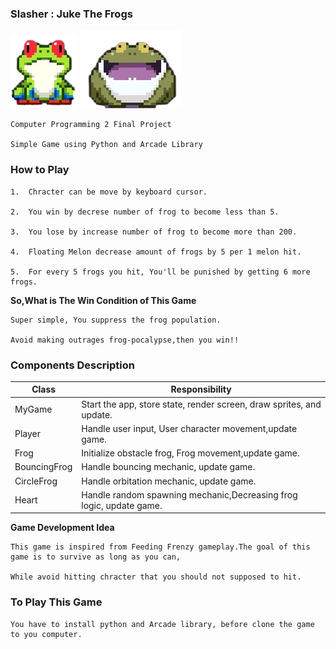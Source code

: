 ### Slasher : Juke The Frogs

![alt text](https://raw.githubusercontent.com/patdpat/slasher/master/images/frog/frog1.png)
![alt text](https://raw.githubusercontent.com/patdpat/slasher/master/images/frog/frog4.png)

    Computer Programming 2 Final Project

    Simple Game using Python and Arcade Library

### How to Play

    1.  Chracter can be move by keyboard cursor.

    2.  You win by decrese number of frog to become less than 5.

    3.  You lose by increase number of frog to become more than 200.

    4.  Floating Melon decrease amount of frogs by 5 per 1 melon hit.

    5.  For every 5 frogs you hit, You'll be punished by getting 6 more frogs.

**So,What is The Win Condition of This Game**

    Super simple, You suppress the frog population.

    Avoid making outrages frog-pocalypse,then you win!!

### Components Description

| Class        | Responsibility                                                       |
| ------------ | -------------------------------------------------------------------- |
| MyGame       | Start the app, store state, render screen, draw sprites, and update. |
| Player       | Handle user input, User character movement,update game.              |
| Frog         | Initialize obstacle frog, Frog movement,update game.                 |
| BouncingFrog | Handle bouncing mechanic, update game.                               |
| CircleFrog   | Handle orbitation mechanic, update game.                             |
| Heart        | Handle random spawning mechanic,Decreasing frog logic, update game.  |

**Game Development Idea**

    This game is inspired from Feeding Frenzy gameplay.The goal of this game is to survive as long as you can,

    While avoid hitting chracter that you should not supposed to hit.

### To Play This Game

    You have to install python and Arcade library, before clone the game to you computer.
